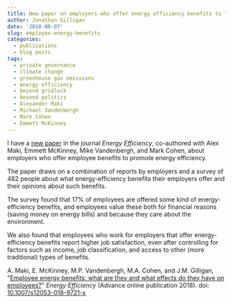 ```yaml
---
title: New paper on employers who offer energy efficiency benefits to their employees
author: Jonathan Gilligan
date: '2018-08-07'
slug: employee-energy-benefits
categories:
  - publications
  - blog posts
tags:
  - private governance
  - climate change
  - greenhouse gas emissions
  - energy efficiency
  - beyond gridlock
  - beyond politics
  - Alexander Maki
  - Michael Vandenbergh
  - Mark Cohen
  - Emmett McKinney
---
```

I have a [new paper](/publications/maki_employee_benefits_2018/) in the journal
_Energy Efficiency_, co-authored with Alex Maki, Emmett McKinney, 
Mike Vandenbergh, and Mark Cohen, 
about employers who offer employee benefits to promote energy efficiency. 

<!--more-->

The paper draws on a combination of reports
by employers and a survey of 482 people about what energy-efficiency benefits
their employers offer and their opinions about such benefits.

The survey found that 17% of employees are offered some kind of energy-efficiency
benefits, and employees value these both for financial reasons (saving money on
energy bills) and because they care about the environment.

We also found that employees who work for employers that offer energy-efficiency
benefits report higher job satisfaction, even after controlling for factors such
as income, job classification, and access to other (more traditional) types of
benefits.

A. Maki, E. McKinney, M.P. Vandenbergh, M.A. Cohen, and J.M. Gilligan,
"[Employee energy benefits: what are they and what effects do they have on 
employees?](/publications/maki_employee_benefits_2018/)" 
_Energy Efficiency_ (Advance online publication 2018).
doi: [10.1007/s12053-018-9721-x](https://doi.org/10.1007/s12053-018-9721-x)
